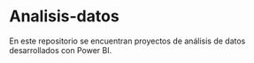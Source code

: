 # Analisis-datos
En este repositorio se encuentran proyectos de análisis de datos desarrollados con Power BI.
